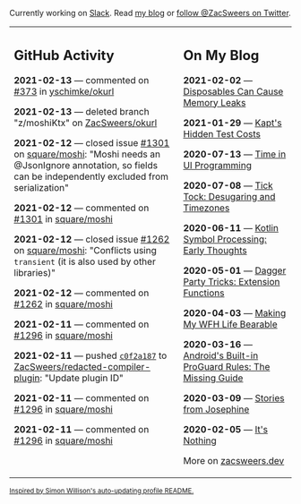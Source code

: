 Currently working on [Slack](https://slack.com/). Read [my blog](https://zacsweers.dev/) or [follow @ZacSweers on Twitter](https://twitter.com/ZacSweers).

<table><tr><td valign="top" width="60%">

## GitHub Activity
<!-- githubActivity starts -->
**2021-02-13** — commented on [#373](https://github.com/yschimke/okurl/pull/373#issuecomment-778680685) in [yschimke/okurl](https://api.github.com/repos/yschimke/okurl)

**2021-02-13** — deleted branch "z/moshiKtx" on [ZacSweers/okurl](https://api.github.com/repos/ZacSweers/okurl)

**2021-02-12** — closed issue [#1301](https://api.github.com/repos/square/moshi/issues/1301) on [square/moshi](https://api.github.com/repos/square/moshi): "Moshi needs an @JsonIgnore annotation, so fields can be independently excluded from serialization"

**2021-02-12** — commented on [#1301](https://github.com/square/moshi/issues/1301#issuecomment-778369958) in [square/moshi](https://api.github.com/repos/square/moshi)

**2021-02-12** — closed issue [#1262](https://api.github.com/repos/square/moshi/issues/1262) on [square/moshi](https://api.github.com/repos/square/moshi): "Conflicts using `transient` (it is also used by other libraries)"

**2021-02-12** — commented on [#1262](https://github.com/square/moshi/issues/1262#issuecomment-777976169) in [square/moshi](https://api.github.com/repos/square/moshi)

**2021-02-11** — commented on [#1296](https://github.com/square/moshi/issues/1296#issuecomment-777930533) in [square/moshi](https://api.github.com/repos/square/moshi)

**2021-02-11** — pushed [`c0f2a187`](https://github.com/ZacSweers/redacted-compiler-plugin/commit/c0f2a187c2fee02399e41500617eb907b5c3043c) to [ZacSweers/redacted-compiler-plugin](https://api.github.com/repos/ZacSweers/redacted-compiler-plugin): "Update plugin ID"

**2021-02-11** — commented on [#1296](https://github.com/square/moshi/issues/1296#issuecomment-777833794) in [square/moshi](https://api.github.com/repos/square/moshi)

**2021-02-11** — commented on [#1296](https://github.com/square/moshi/issues/1296#issuecomment-777833324) in [square/moshi](https://api.github.com/repos/square/moshi)
<!-- githubActivity ends -->
</td><td valign="top" width="40%">

## On My Blog
<!-- blog starts -->
**2021-02-02** — [Disposables Can Cause Memory Leaks](https://www.zacsweers.dev/disposables-can-cause-memory-leaks/)

**2021-01-29** — [Kapt's Hidden Test Costs](https://www.zacsweers.dev/kapts-hidden-test-costs/)

**2020-07-13** — [Time in UI Programming](https://www.zacsweers.dev/time-in-ui/)

**2020-07-08** — [Tick Tock: Desugaring and Timezones](https://www.zacsweers.dev/ticktock-desugaring-timezones/)

**2020-06-11** — [Kotlin Symbol Processing: Early Thoughts](https://www.zacsweers.dev/kotlin-symbol-processor-early-thoughts/)

**2020-05-01** — [Dagger Party Tricks: Extension Functions](https://www.zacsweers.dev/dagger-party-tricks-extension-functions/)

**2020-04-03** — [Making My WFH Life Bearable](https://www.zacsweers.dev/making-wfh-life-bearable/)

**2020-03-16** — [Android's Built-in ProGuard Rules: The Missing Guide](https://www.zacsweers.dev/android-proguard-rules/)

**2020-03-09** — [Stories from Josephine](https://www.zacsweers.dev/stories-from-josephine/)

**2020-02-05** — [It's Nothing](https://www.zacsweers.dev/its-nothing/)
<!-- blog ends -->
More on [zacsweers.dev](https://zacsweers.dev/)
</td></tr></table>

<sub><a href="https://simonwillison.net/2020/Jul/10/self-updating-profile-readme/">Inspired by Simon Willison's auto-updating profile README.</a></sub>